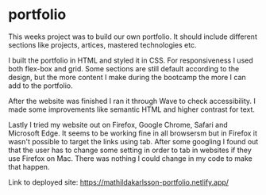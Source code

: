 # portfolio

This weeks project was to build our own portfolio. It should include different sections like projects, artices, mastered technologies etc. 

I built the portfolio in HTML and styled it in CSS. For responsiveness I used both flex-box and grid. Some sections are still default according to the design, but the more content I make during the bootcamp the more I can add to the portfolio.

After the website was finished I ran it through Wave to check accessibility. I made some improvements like semantic HTML and higher contrast for text. 

Lastly I tried my website out on Firefox, Google Chrome, Safari and Microsoft Edge. It seems to be working fine in all browsersm but in Firefox it wasn't possible to target the links using tab. After some googling I found out that the user has to change some setting in order to tab in websites if they use Firefox on Mac. There was nothing I could change in my code to make that happen.


Link to deployed site: https://mathildakarlsson-portfolio.netlify.app/